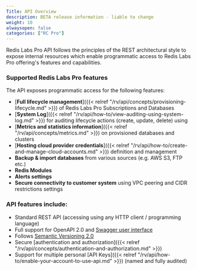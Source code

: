 ```yaml
---
Title: API Overview
description: BETA release information - liable to change
weight: 10
alwaysopen: false
categories: ["RC Pro"]
---
```


Redis Labs Pro API follows the principles of the REST architectural style to expose internal resources which enable programmatic access to Redis Labs Pro offering's features and capabilities.


### Supported Redis Labs Pro features

The API exposes programmatic access for the following features:

* [**Full lifecycle management**]({{< relref  "/rv/api/concepts/provisioning-lifecycle.md" >}}) of Redis Labs Pro Subscriptions and Databases
* [**System Log**]({{< relref  "/rv/api/how-to/view-auditing-using-system-log.md" >}}) for auditing lifecycle actions (create, update, delete) using 
* [**Metrics and statistics information**]({{< relref  "/rv/api/concepts/metrics.md" >}}) on provisioned databases and clusters 
* [**Hosting cloud provider credentials**]({{< relref  "/rv/api/how-to/create-and-manage-cloud-accounts.md" >}}) definition and management
* **Backup & import databases** from various sources (e.g. AWS S3, FTP etc.)
* **Redis Modules**
* **Alerts settings** 
* **Secure connectivity to customer system** using VPC peering and CIDR restrictions settings


### API features include:

* Standard REST API (accessing using any HTTP client / programming language)
* Full support for OpenAPI 2.0 and [Swagger user interface](https://api-beta1-qa.redislabs.com/beta1/swagger-ui.html)
* Follows [Semantic Versioning 2.0](https://semver.org/#semantic-versioning-200)
* Secure [authentication and authorization]({{< relref  "/rv/api/concepts/authentication-and-authorization.md" >}})
* Support for multiple personal [API Keys]({{< relref  "/rv/api/how-to/enable-your-account-to-use-api.md" >}}) (named and fully audited)







